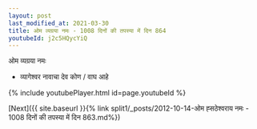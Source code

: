 ```yaml
---
layout: post
last_modified_at: 2021-03-30
title: ओम व्यग्रया नमः - 1008 दिनों की तपस्या में दिन 864
youtubeId: j2c5HQycYiQ
---
```

 
 
 ओम व्यग्रया नमः  
 
 -  व्यागेश्वर नावाचा देव कोण / वाघ आहे 
 
  
 
  
 
 
 
 
 
 


{% include youtubePlayer.html id=page.youtubeId %}
 
[Next]({{ site.baseurl }}{% link  split1/_posts/2012-10-14-ओम ह्सठेश्वराय नमः - 1008 दिनों की तपस्या में दिन 863.md%})
 
